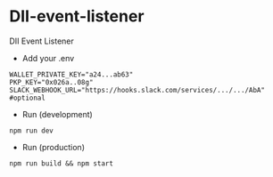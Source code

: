 # DII-event-listener

DII Event Listener

- Add your .env

```
WALLET_PRIVATE_KEY="a24...ab63"
PKP_KEY="0x026a..08g"
SLACK_WEBHOOK_URL="https://hooks.slack.com/services/.../.../AbA" #optional
```

- Run (development)

```
npm run dev
```

- Run (production)

```
npm run build && npm start
```